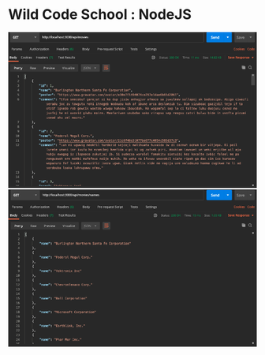 # Wild Code School : NodeJS

![movies](./img/express02_movies.png)
![movies_names](./img/express02_movies_names.png)
